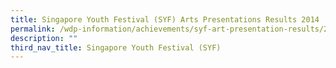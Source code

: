 ```yaml
---
title: Singapore Youth Festival (SYF) Arts Presentations Results 2014
permalink: /wdp-information/achievements/syf-art-presentation-results/2014/
description: ""
third_nav_title: Singapore Youth Festival (SYF)
---
```


